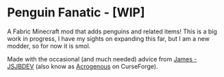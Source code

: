 # Penguin Fanatic - [WIP]
A Fabric Minecraft mod that adds penguins and related items! This is a big work in progress, I have my sights on expanding this far, but I am a new modder, so for now it is smol.

Made with the occasional (and much needed) advice from [James - JSJBDEV](https://github.com/JSJBDEV) (also know as [Acrogenous](https://www.curseforge.com/members/acrogenous/projects) on CurseForge).
